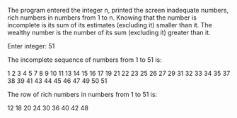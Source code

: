 The program entered the integer n, printed the screen inadequate numbers, rich numbers in numbers from 1 to n. Knowing that the number is incomplete is its sum of its estimates (excluding it) smaller than it. The wealthy number is the number of its sum (excluding it) greater than it.

   Enter integer: 51

   The incomplete sequence of numbers from 1 to 51 is:
   
   1 2 3 4 5 7 8 9 10 11 13 14 15 16 17 19 21 22 23 25 26 27 29 31 32 33 34 35 37 38 39 41 43 44 45 46 47 49 50 51 

   The row of rich numbers in numbers from 1 to 51 is:
  
   12 18 20 24 30 36 40 42 48
